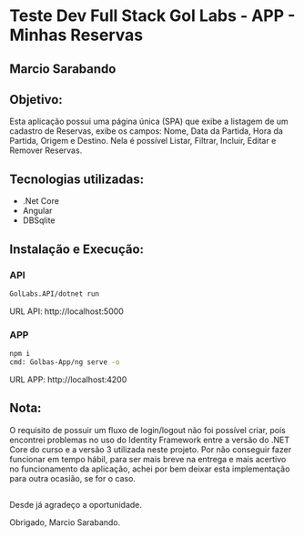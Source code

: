 # Teste Dev Full Stack Gol Labs - APP - Minhas Reservas
## Marcio Sarabando

## Objetivo: 
Esta aplicação possui uma página única (SPA) que exibe a listagem de um cadastro de Reservas, exibe os campos: Nome, Data da Partida, Hora da Partida, Origem e Destino. Nela é possível Listar, Filtrar, Incluir, Editar e Remover Reservas.

## Tecnologias utilizadas:
<ul>
    <li>.Net Core</li>
    <li>Angular</li>
    <li>DBSqlite</li>
</ul>

## Instalação e Execução:
### API
```sh
GolLabs.API/dotnet run
```
<p>URL API: http://localhost:5000</p>

### APP
```sh
npm i
cmd: Golbas-App/ng serve -o
```
<p>URL APP: http://localhost:4200</p>

## Nota: 
O requisito de possuir um fluxo de login/logout não foi possível criar, pois encontrei problemas no uso do Identity Framework entre a versão do .NET Core do curso e a versão 3 utilizada neste projeto. Por não conseguir fazer funcionar em tempo hábil, para ser mais breve na entrega e mais acertivo no funcionamento da aplicação, achei por bem deixar esta implementação para outra ocasião, se for o caso.
## 
Desde já agradeço a oportunidade.

Obrigado,
Marcio Sarabando.